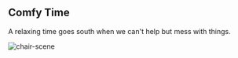 
## Comfy Time
A relaxing time goes south when we can't help but mess with things.

![chair-scene](https://github.com/user-attachments/assets/e0c11de8-b630-4b5c-ad55-38c0f06cfc07)

